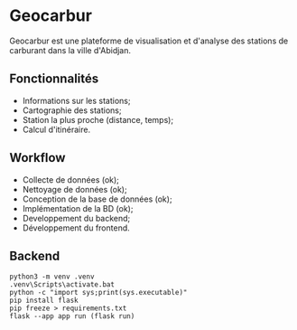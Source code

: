 # Geocarbur
Geocarbur est une plateforme de visualisation et d'analyse des stations de carburant dans la ville d'Abidjan.

## Fonctionnalités
- Informations sur les stations;
- Cartographie des stations;
- Station la plus proche (distance, temps);
- Calcul d'itinéraire.

## Workflow
- Collecte de données (ok);
- Nettoyage de données (ok);
- Conception de la base de données (ok);
- Implémentation de la BD (ok);
- Developpement du backend;
- Développement du frontend.


## Backend
```
python3 -m venv .venv
.venv\Scripts\activate.bat
python -c "import sys;print(sys.executable)"
pip install flask
pip freeze > requirements.txt
flask --app app run (flask run)
```